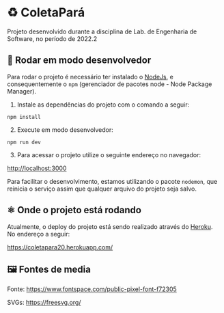 # ♻️ ColetaPará

Projeto desenvolvido durante a disciplina de Lab. de Engenharia de Software, no
período de 2022.2

## 🏃 Rodar em modo desenvolvedor

Para rodar o projeto é necessário ter instalado o
[NodeJs](https://nodejs.org/en/download/), e consequentemente o `npm`
(gerenciador de pacotes node - Node Package Manager).


1. Instale as dependências do projeto com o comando a seguir:

```
npm install
```

2. Execute em modo desenvolvedor:

```
npm run dev
```

3. Para acessar o projeto utilize o seguinte endereço no navegador:

  <http://localhost:3000>

Para facilitar o desenvolvimento, estamos utilizando o pacote `nodemon`, que
reinicia o serviço assim que qualquer arquivo do projeto seja salvo.

## ⚛️ Onde o projeto está rodando

Atualmente, o deploy do projeto está sendo realizado através do
[Heroku](https://devcenter.heroku.com/categories/reference). No endereço a
seguir:

  <https://coletapara20.herokuapp.com/>

## 🖼️ Fontes de media

Fonte: <https://www.fontspace.com/public-pixel-font-f72305>

SVGs: <https://freesvg.org/>
